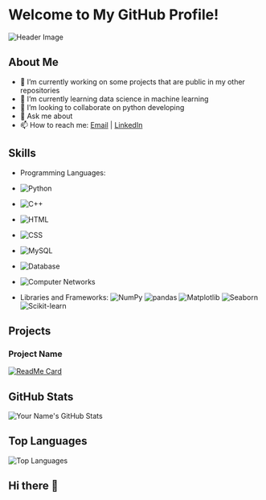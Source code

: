 # Welcome to My GitHub Profile!

![Header Image](your-header-image-url)

## About Me
- 🔭 I’m currently working on some projects that are public in my other repositories 
- 🌱 I’m currently learning data science in machine learning
- 👯 I’m looking to collaborate on python developing
- 💬 Ask me about 
- 📫 How to reach me: [Email](kuntalabishek2002@gmail.com) | [LinkedIn](https://www.linkedin.com/in/abhishek-kuntal/)

## Skills
- Programming Languages:
- ![Python](https://img.shields.io/badge/-Python-000?&logo=python)
- ![C++](https://img.shields.io/badge/C%2B%2B-00599C?style=for-the-badge&logo=c%2B%2B&logoColor=white) 
- ![HTML](https://img.shields.io/badge/HTML5-E34F26?style=for-the-badge&logo=html5&logoColor=white) 
- ![CSS](https://img.shields.io/badge/CSS3-1572B6?style=for-the-badge&logo=css3&logoColor=white) 
- ![MySQL](https://img.shields.io/badge/MySQL-4479A1?style=for-the-badge&logo=mysql&logoColor=white) 
- ![Database](https://img.shields.io/badge/Database-003545?style=for-the-badge&logo=database&logoColor=white) 
- ![Computer Networks](https://img.shields.io/badge/Computer%20Networks-00A98F?style=for-the-badge&logo=internet&logoColor=white)
  
- Libraries and Frameworks: 
  ![NumPy](https://img.shields.io/badge/NumPy-013243?style=for-the-badge&logo=numpy&logoColor=white) 
  ![pandas](https://img.shields.io/badge/pandas-150458?style=for-the-badge&logo=pandas&logoColor=white) 
  ![Matplotlib](https://img.shields.io/badge/Matplotlib-3776AB?style=for-the-badge&logo=python&logoColor=white) 
  ![Seaborn](https://img.shields.io/badge/Seaborn-3776AB?style=for-the-badge&logo=python&logoColor=white) 
  ![Scikit-learn](https://img.shields.io/badge/Scikit--learn-F7931E?style=for-the-badge&logo=scikit-learn&logoColor=white)






## Projects
### Project Name
[![ReadMe Card](https://github-readme-stats.vercel.app/api/pin/?username=abhishiek2002&repo=project-name)](https://github.com/your-username/project-name)

## GitHub Stats
![Your Name's GitHub Stats](https://github-readme-stats.vercel.app/api?username=abhishiek2002&show_icons=true)

## Top Languages
![Top Languages](https://github-readme-stats.vercel.app/api/top-langs/?username=abhishiek2002&layout=compact)
## Hi there 👋

